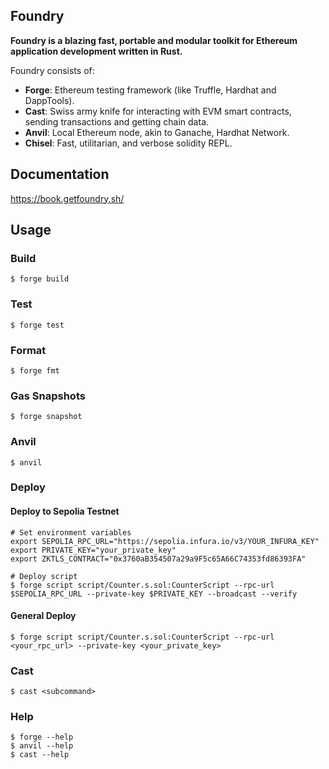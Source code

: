 ## Foundry

**Foundry is a blazing fast, portable and modular toolkit for Ethereum application development written in Rust.**

Foundry consists of:

-   **Forge**: Ethereum testing framework (like Truffle, Hardhat and DappTools).
-   **Cast**: Swiss army knife for interacting with EVM smart contracts, sending transactions and getting chain data.
-   **Anvil**: Local Ethereum node, akin to Ganache, Hardhat Network.
-   **Chisel**: Fast, utilitarian, and verbose solidity REPL.

## Documentation

https://book.getfoundry.sh/

## Usage

### Build

```shell
$ forge build
```

### Test

```shell
$ forge test
```

### Format

```shell
$ forge fmt
```

### Gas Snapshots

```shell
$ forge snapshot
```

### Anvil

```shell
$ anvil
```

### Deploy

#### Deploy to Sepolia Testnet

```shell
# Set environment variables
export SEPOLIA_RPC_URL="https://sepolia.infura.io/v3/YOUR_INFURA_KEY"
export PRIVATE_KEY="your_private_key"
export ZKTLS_CONTRACT="0x3760aB354507a29a9F5c65A66C74353fd86393FA"

# Deploy script
$ forge script script/Counter.s.sol:CounterScript --rpc-url $SEPOLIA_RPC_URL --private-key $PRIVATE_KEY --broadcast --verify
```

#### General Deploy

```shell
$ forge script script/Counter.s.sol:CounterScript --rpc-url <your_rpc_url> --private-key <your_private_key>
```

### Cast

```shell
$ cast <subcommand>
```

### Help

```shell
$ forge --help
$ anvil --help
$ cast --help
```
